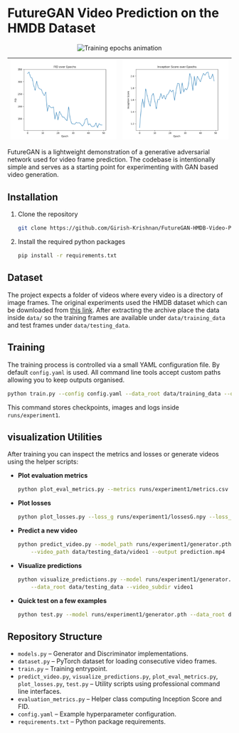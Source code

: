 # FutureGAN Video Prediction on the HMDB Dataset

<div align="center">
  <img src="./media/epochs.gif" alt="Training epochs animation" />
</div>

|![](./media/fid.png)|![](./media/inception_score.png)|
|---|---|

FutureGAN is a lightweight demonstration of a generative adversarial network used for video frame prediction. The codebase is intentionally simple and serves as a starting point for experimenting with GAN based video generation.

## Installation

1. Clone the repository
   ```bash
   git clone https://github.com/Girish-Krishnan/FutureGAN-HMDB-Video-Prediction
   ```
2. Install the required python packages
   ```bash
   pip install -r requirements.txt
   ```

## Dataset

The project expects a folder of videos where every video is a directory of image frames. The original experiments used the HMDB dataset which can be downloaded from [this link](https://drive.google.com/file/d/1yPMWhr_-4YZenPI_HRNoGVQGDsENKwKb/view). After extracting the archive place the data inside `data/` so the training frames are available under `data/training_data` and test frames under `data/testing_data`.

## Training

The training process is controlled via a small YAML configuration file. By default `config.yaml` is used. All command line tools accept custom paths allowing you to keep outputs organised.

```bash
python train.py --config config.yaml --data_root data/training_data --output_dir runs/experiment1
```

This command stores checkpoints, images and logs inside `runs/experiment1`.

## visualization Utilities

After training you can inspect the metrics and losses or generate videos using the helper scripts:

- **Plot evaluation metrics**
  ```bash
  python plot_eval_metrics.py --metrics runs/experiment1/metrics.csv --output_dir plots
  ```
- **Plot losses**
  ```bash
  python plot_losses.py --loss_g runs/experiment1/lossesG.npy --loss_d runs/experiment1/lossesD.npy
  ```
- **Predict a new video**
  ```bash
  python predict_video.py --model_path runs/experiment1/generator.pth \
      --video_path data/testing_data/video1 --output prediction.mp4
  ```
- **Visualize predictions**
  ```bash
  python visualize_predictions.py --model runs/experiment1/generator.pth \
      --data_root data/testing_data --video_subdir video1
  ```
- **Quick test on a few examples**
  ```bash
  python test.py --model runs/experiment1/generator.pth --data_root data/testing_data
  ```

## Repository Structure

- `models.py` &ndash; Generator and Discriminator implementations.
- `dataset.py` &ndash; PyTorch dataset for loading consecutive video frames.
- `train.py` &ndash; Training entrypoint.
- `predict_video.py`, `visualize_predictions.py`, `plot_eval_metrics.py`, `plot_losses.py`, `test.py` &ndash; Utility scripts using professional command line interfaces.
- `evaluation_metrics.py` &ndash; Helper class computing Inception Score and FID.
- `config.yaml` &ndash; Example hyperparameter configuration.
- `requirements.txt` &ndash; Python package requirements.

